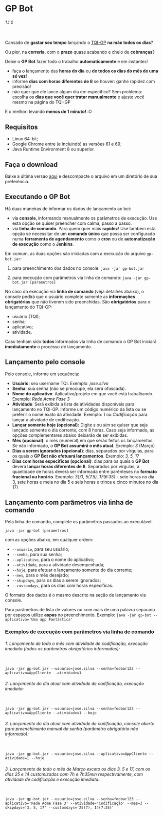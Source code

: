 # GP Bot
###### 1.1.0
\
Cansado de **gastar seu tempo** lançando o [TQI-GP](https://helpdesk.tqi.com.br/sso/login.action) **na mão todos os dias**? 

Ou pior, na **correria**, com o **prazo** quase acabando e cheio de **cobranças**?

Deixe o **GP Bot** fazer todo o trabalho **automaticamente** e em instantes!

* faça o lançamento das **horas do dia** ou **de todos os dias do mês de uma só vez**!
* informe **dias com horas diferentes de 8** se houver: ganhe rapidez com precisão!
* não quer que ele lance algum dia em específico? Sem problema: escolha os **dias que você quer tratar manualmente** e ajuste você mesmo na página do TQI-GP

E o melhor: levando **menos de 1 minuto!** :O

## Requisitos
- Linux 64-bit;
- Google Chrome entre (e incluindo) as versões 61 e 69;
- Java Runtime Environment 8 ou superior.

## Faça o download

Baixe a última versao [aqui](release/gp-bot.zip?raw=true) e descompacte o arquivo em um diretório de sua preferência.

## Executando o GP Bot

Há duas maneiras de informar os dados de lançamento ao bot:

- via **console**, informando manualmente os parâmetros de execução. Use esta opção se quiser preencher com calma, passo a passo.
- via **linha de comando**. Para quem quer mais **rapidez**! Use também esta opção se necessitar de um **comando único** que possa ser configurado numa **ferramenta de agendamento** como o **cron** ou de **automatização de execução** como o **Jenkins**.

Em comum, as duas opções são iniciadas com a execução do arquivo `gp-bot.jar`:

1. para preenchimento dos dados no console: 
`java -jar gp-bot.jar`

2. para execução com parâmetros via linha de comando: 
`java -jar gp-bot.jar [parametros]`

No caso da execução via **linha de comando** (veja detalhes abaixo), o console pedirá que o usuário complete somente as **informações obrigatórias** que não tiverem sido preenchidas. São **obrigatórios** para o lançamento do TQI-GP:

- usuário (TQI);
- senha;
- aplicativo;
- atividade.

Caso tenham sido **todos** informados via linha de comando o GP Bot iniciará **imediatamente** o processo de lançamento.

## Lançamento pelo console 
Pelo console, informe em sequência:
- **Usuário**: seu username TQI. Exemplo: _jose.silva_
- **Senha**: sua senha (não se preocupe, ela será ofuscada).
- **Nome do aplicativo**: Aplicativo/projeto em que você está trabalhando. Exemplo: _Rede Acme Fase 3_
- **Atividade**: Será exibida a lista de atividades disponíveis para lançamento no TQI-GP. Informe um código numérico da lista ou se preferir o nome exato da atividade. Exemplo: _1_ ou _Codificação_ para lançar a atividade de codificação.
- **Lançar somente hoje (opcional):** Digite _s_ ou _sim_ se quiser que seja lançado somente o dia corrente, com 8 horas. Caso seja informado, as opções complementares abaixo deixarão de ser exibidas.
- **Mês (opcional)**: o mês (numeral) em que serão feitos os lançamentos. Se não informado, o **GP Bot** **assumirá o mês atual**. Exemplo: _3_ (Março)
- **Dias a serem ignorados (opcional)**: dias, separados por vírgulas, para os quais o **GP Bot não efetuará lançamentos**. Exemplo: _3, 5, 17_
- **Dias com horas específicas (opcional)**: dias para os quais o **GP Bot** deverá **lançar horas diferentes de 8**. Separados por vírgulas, a quantidade de horas deverá ser informada entre parênteses no **formato fracional ou horário**. Exemplo: _3(7), 5(7.5), 17(6:35)_  - sete horas no dia 3, sete horas e meia no dia 5 e seis horas e trinca e cinco minutos no dia 17)
   
## Lançamento com parâmetros via linha de comando
Pela linha de comando, complete os parâmetros passados ao executável:

`java -jar gp-bot [parametros]`

com as opções abaixo, em qualquer ordem:

- `--usuario`, para seu usuário;
- `--senha`, para sua senha;
- `--aplicativo`, para o nome do aplicativo;
- `--atividade`, para a atividade desempenhada;
- `--hoje`, para efetuar o lançamento somente do dia corrente;
- `--mes`, para o mês desejado;
- `--skipdays`, para os dias a serem ignorados;
- `--customdays`, para os dias com horas específicas.

O formato dos dados é o mesmo descrito na seção de lançamento via console. 

Para parâmetros de lista de valores ou com mais de uma palavra separada por espaços utilize **aspas** no preenchimento. Exemplo: `java -jar gp-bot --aplicativo='Uma app Fantástica'`

### Exemplos de execução com parâmetros via linha de comando

###### 1. Lançamento de todo o mês com atividade de codificação, execução imediata (todos os parâmetros obrigatórios informados):
\
`java -jar gp-bot.jar --usuario=jose.silva --senha=foobar123 --aplicativo=AppCliente --atividade=1`

###### 2. Lançamento do dia atual com atividade de codificação, execução imediata:
\
`java -jar gp-bot.jar --usuario=jose.silva --senha=foobar123 --aplicativo=AppCliente --atividade=1 --hoje`

###### 3. Lançamento do dia atual com atividade de codificação, console aberto para preenchimento manual da senha (parâmetro obrigatório não informado):
\
`java -jar gp-bot.jar --usuario=jose.silva --aplicativo=AppCliente --atividade=1 --hoje`

###### 3. Lançamento de todo o mês de Março exceto os dias  3, 5 e 17, com os dias 25 e 14 customizados com 7h e 7h35min respectivamente, com atividade de codificação e execução imediata:
\
`java -jar gp-bot.jar --usuario=jose.silva --senha=foobar123 --aplicativo='Rede Acme Fase 3' --atividade='Codificação' --mes=3 --skipdays='3, 5, 17' --customdays='25(7), 14(7:35)'`